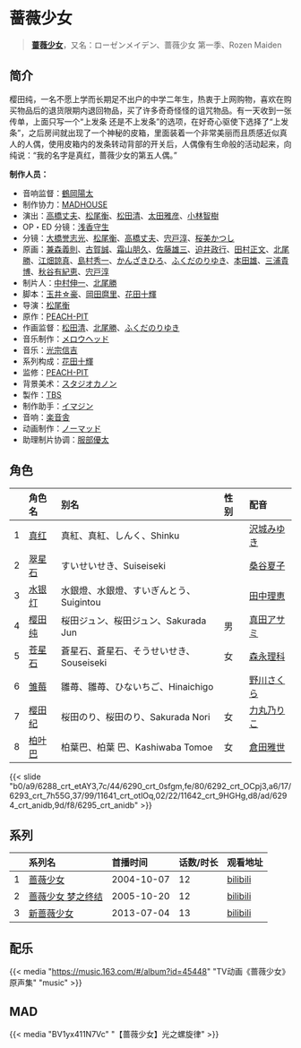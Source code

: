 # 蔷薇少女


> <u>**[蔷薇少女](https://bgm.tv/subject/1025)**</u>，又名：ローゼンメイデン、蔷薇少女 第一季、Rozen Maiden

## 简介

樱田纯，一名不愿上学而长期足不出户的中学二年生，热衷于上网购物，喜欢在购买物品后的退货限期内退回物品，买了许多奇奇怪怪的诅咒物品。有一天收到一张传单，上面只写一个“上发条 还是不上发条”的选项，在好奇心驱使下选择了“上发条”，之后房间就出现了一个神秘的皮箱，里面装着一个非常美丽而且质感近似真人的人偶，使用皮箱内的发条转动背部的开关后，人偶像有生命般的活动起来，向纯说：“我的名字是真红，蔷薇少女的第五人偶。”

**制作人员：**
- 音响监督：[鶴岡陽太](https://bgm.tv/person/29)
- 制作协力：[MADHOUSE](https://bgm.tv/person/603)
- 演出：[高橋丈夫](https://bgm.tv/person/1611)、[松尾衡](https://bgm.tv/person/2567)、[松田清](https://bgm.tv/person/12363)、[太田雅彦](https://bgm.tv/person/1294)、[小林智樹](https://bgm.tv/person/2904)
- OP・ED 分镜：[浅香守生](https://bgm.tv/person/40)
- 分镜：[大橋誉志光](https://bgm.tv/person/382)、[松尾衡](https://bgm.tv/person/2567)、[高橋丈夫](https://bgm.tv/person/1611)、[宍戸淳](https://bgm.tv/person/2887)、[桜美かつし](https://bgm.tv/person/1019)
- 原画：[兼森義則](https://bgm.tv/person/753)、[古賀誠](https://bgm.tv/person/1191)、[霜山朋久](https://bgm.tv/person/13997)、[佐藤雄三](https://bgm.tv/person/780)、[迫井政行](https://bgm.tv/person/3107)、[田村正文](https://bgm.tv/person/12608)、[北尾勝](https://bgm.tv/person/3214)、[江畑諒真](https://bgm.tv/person/12625)、[島村秀一](https://bgm.tv/person/1361)、[かんざきひろ](https://bgm.tv/person/6012)、[ふくだのりゆき](https://bgm.tv/person/755)、[本田雄](https://bgm.tv/person/1383)、[三浦貴博](https://bgm.tv/person/12920)、[秋谷有紀恵](https://bgm.tv/person/14377)、[宍戸淳](https://bgm.tv/person/2887)
- 制片人：[中村伸一](https://bgm.tv/person/12408)、[北尾勝](https://bgm.tv/person/3214)
- 脚本：[玉井☆豪](https://bgm.tv/person/3016)、[岡田麿里](https://bgm.tv/person/538)、[花田十輝](https://bgm.tv/person/262)
- 导演：[松尾衡](https://bgm.tv/person/2567)
- 原作：[PEACH-PIT](https://bgm.tv/person/1783)
- 作画监督：[松田清](https://bgm.tv/person/12363)、[北尾勝](https://bgm.tv/person/3214)、[ふくだのりゆき](https://bgm.tv/person/755)
- 音乐制作：[メロウヘッド](https://bgm.tv/person/2568)
- 音乐：[光宗信吉](https://bgm.tv/person/23)
- 系列构成：[花田十輝](https://bgm.tv/person/262)
- 监修：[PEACH-PIT](https://bgm.tv/person/1783)
- 背景美术：[スタジオカノン](https://bgm.tv/person/36854)
- 製作：[TBS](https://bgm.tv/person/27)
- 制作助手：[イマジン](https://bgm.tv/person/1610)
- 音响：[楽音舎](https://bgm.tv/person/6132)
- 动画制作：[ノーマッド](https://bgm.tv/person/3118)
- 助理制片协调：[服部優太](https://bgm.tv/person/51364)

## 角色

|     |   角色名   |   别名  | 性别 |  配音  |
|:--- |:------  |:----      |:---  |:--   |
| 1 | [真红](https://bgm.tv/character/6288) | 真紅、真紅、しんく、Shinku |  | [沢城みゆき](https://bgm.tv/person/4244) |
| 2 | [翠星石](https://bgm.tv/character/6290) | すいせいせき、Suiseiseki |  | [桑谷夏子](https://bgm.tv/person/4168) |
| 3 | [水银灯](https://bgm.tv/character/6292) | 水銀燈、水銀燈、すいぎんとう、Suigintou |  | [田中理恵](https://bgm.tv/person/3862) |
| 4 | [樱田纯](https://bgm.tv/character/6293) | 桜田ジュン、桜田ジュン、Sakurada Jun | 男 | [真田アサミ](https://bgm.tv/person/3847) |
| 5 | [苍星石](https://bgm.tv/character/11641) | 蒼星石、蒼星石、そうせいせき、Souseiseki | 女 | [森永理科](https://bgm.tv/person/4695) |
| 6 | [雏莓](https://bgm.tv/character/11642) | 雛苺、雛苺、ひないちご、Hinaichigo |  | [野川さくら](https://bgm.tv/person/4433) |
| 7 | [樱田纪](https://bgm.tv/character/6294) | 桜田のり、桜田のり、Sakurada Nori | 女 | [力丸乃りこ](https://bgm.tv/person/4689) |
| 8 | [柏叶巴](https://bgm.tv/character/6295) | 柏葉巴、柏葉 巴、Kashiwaba Tomoe | 女 | [倉田雅世](https://bgm.tv/person/3957) |

{{< slide "b0/a9/6288_crt_etAY3,7c/44/6290_crt_0sfgm,fe/80/6292_crt_OCpj3,a6/17/6293_crt_7h55G,37/99/11641_crt_otlOq,02/22/11642_crt_9HGHg,d8/ad/6294_crt_anidb,9d/f8/6295_crt_anidb" >}}

## 系列

|     |   系列名   |   首播时间  | 话数/时长  | 观看地址 |
|:---  |:------    |:----      |:---       |:---  |
| 1 |[蔷薇少女](https://bgm.tv/subject/1025)| 2004-10-07 | 12 | [bilibili](https://www.bilibili.com/bangumi/play/ss522)  |
| 2 |[蔷薇少女 梦之终结](https://bgm.tv/subject/1026)| 2005-10-20 | 12 | [bilibili](https://www.bilibili.com/bangumi/play/ss523)  |
| 3 |[新蔷薇少女](https://bgm.tv/subject/69942)| 2013-07-04 | 13 | [bilibili](https://www.bilibili.com/bangumi/play/ss525)  |

## 配乐

{{< media "https://music.163.com/#/album?id=45448"
"TV动画《蔷薇少女》原声集"
"music" >}}
## MAD

{{< media  "BV1yx411N7Vc"
"【蔷薇少女】光之螺旋律"  >}}
